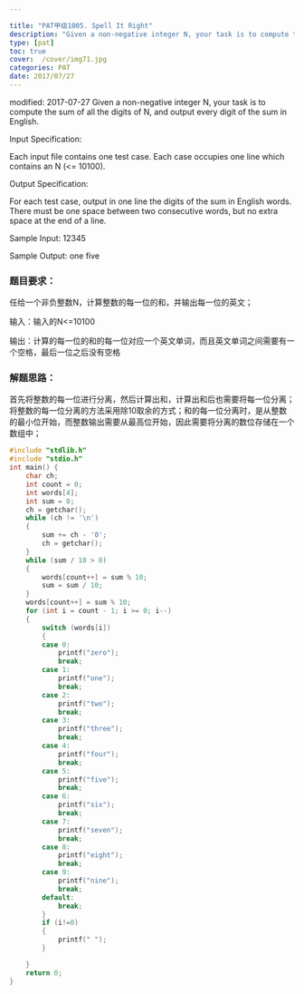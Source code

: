 ```yaml
---

title: "PAT甲级1005. Spell It Right"
description: "Given a non-negative integer N, your task is to compute the sum of all the digits of N, and output every digit of the sum in English."
type: [pat]
toc: true
cover:  /cover/img71.jpg
categories: PAT
date: 2017/07/27
---
```


modified: 2017-07-27
Given a non-negative integer N, your task is to compute the sum of all the digits of N, and output every digit of the sum in English.
<!--more-->
Input Specification:

Each input file contains one test case. Each case occupies one line which contains an N (<= 10100).

Output Specification:

For each test case, output in one line the digits of the sum in English words. There must be one space between two consecutive words, but no extra space at the end of a line.

Sample Input:
12345

Sample Output:
one five

### 题目要求：

任给一个非负整数N，计算整数的每一位的和，并输出每一位的英文；

输入：输入的N<=10100

输出：计算的每一位的和的每一位对应一个英文单词，而且英文单词之间需要有一个空格，最后一位之后没有空格

### 解题思路：

首先将整数的每一位进行分离，然后计算出和，计算出和后也需要将每一位分离；将整数的每一位分离的方法采用除10取余的方式；和的每一位分离时，是从整数的最小位开始，而整数输出需要从最高位开始，因此需要将分离的数位存储在一个数组中；


```c
#include "stdlib.h"
#include "stdio.h"
int main() {
	char ch;
	int count = 0;
	int words[4];
	int sum = 0;
	ch = getchar();
	while (ch != '\n')
	{
		sum += ch - '0';
		ch = getchar();
	}
	while (sum / 10 > 0)
	{
		words[count++] = sum % 10;
		sum = sum / 10;
	}
	words[count++] = sum % 10;
	for (int i = count - 1; i >= 0; i--)
	{
		switch (words[i])
		{
		case 0:
			printf("zero");
			break;
		case 1:
			printf("one");
			break;
		case 2:
			printf("two");
			break;
		case 3:
			printf("three");
			break;
		case 4:
			printf("four");
			break;
		case 5:
			printf("five");
			break;
		case 6:
			printf("six");
			break;
		case 7:
			printf("seven");
			break;
		case 8:
			printf("eight");
			break;
		case 9:
			printf("nine");
			break;
		default:
			break;
		}
		if (i!=0)
		{
			printf(" ");
		}

	}
	return 0;
}

```